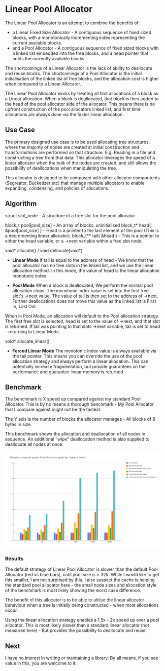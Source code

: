 # Linear Pool Allocator
The Linear Pool Allocator is an attempt to combine the benefits of:
* a Linear Fixed Size Allocator - A contiguous sequence of fixed sized blocks, with a monotonically incrementing index representing the current available blocks.
* and a Pool Allocator - A contiguous sequence of fixed sized blocks with a linked list embedded into the free blocks, and a head pointer that holds the currently available blocks.

The shortcomings of a Linear Allocator is the lack of ability to deallocate and reuse blocks.
The shortcomings of a Pool Allocator is the initial initialisation of the linked list of free blocks, and the allocation cost is higher when compared to a Linear Allocator.

The Linear Pool Allocator works by treating all first allocations of a block as a Linear allocation. When a block is deallocated, that block is then added to the head of the pool allocator side of the allocator. This means there is no upfront construction of the pool allocators linked list, and first time allocations are always done via the faster linear allocation.

## Use Case
The primary designed use case is to be used allocating tree structures, where the majority of nodes are created at initial construction and transformations are performed on that structure. E.g. Reading in a file and constructing a tree from that data. This allocator leverages the speed of a linear allocator when the bulk of the nodes are created, and still allows the possibility of deallocations when manipulating the tree.

This allocator is designed to be composed with other allocator compontents (Segreator, Bucketizer etc) that manage multiple allocators to enable expanding, condensing, and policies of allocations.

## Algorithm
struct slot_node - A structure of a free slot for the pool allocator

block_t pool[pool_size] - An array of blocks, uninitialised
block_t* head{ &pool[pool_size] } - Head is a pointer to the last element of the pool (This is a decrementing linear allocator).
block_t** tail{ &head } - This is a pointer to either the head variable, or a ->next variable within a free slot node.

void* allocate() / void dellocate(void*)
* **Linear Mode**
If tail is equal to the address of head - We know that the pool allocator has no free slots in the linked list, and we use the linear allocation method. In this mode, the value of head is the linear allocation monotonic index.

* **Pool Mode**
When a block is deallocated, We perform the normal pool allocation steps. The monotonic index value is set into the first free slot's ->next value. The value of tail is then set to the address of ->next. Further deallocations does not move this value as the linked list is First In, Last Out.

When in Pool Mode, an allocation will default to the Pool allocation strategy. The first free slot is selected, head is set to the value of ->next, and that slot is returned. If tail was pointing to that slots ->next variable, tail is set to head - returning to Linear Mode.

void* allocate_linear()
* **Forced Linear Mode**
The monotonic index value is always available via the tail pointer. This means you can override the use of the pool allocation strategy and always perform a linear allocation. This can potentially increase fragmentation, but provide guarantees on the performance and guarantee linear memory is returned.

## Benchmark
The benchmark is X speed up compared against my standard Pool Allocator. This is by no means a thorough benchmark - My Pool Allocator that I compare against might not be the fastest. 

The Y axis is the number of blocks the allocator manages - All blocks of 8 bytes in size. 

This benchmark shows the allocation and deallocation of all nodes in sequence. An additional "wipe" deallocation method is also supplied to deallocate all nodes at once.

![Benchmark](https://github.com/mikey-b/lib/blob/main/benchmark-27.11.21.png?raw=true "Benchmark")

### Results

The default strategy of Linear Pool Allocator is slower than the default Pool Allocator (red vs blue bars), until pool size is > 32k. While I would like to get this smaller, I am not surprised by this. I also suspect the cache is helping the standard pool allocator here - the small node sizes and allocation style of the benchmark is most likely showing the worst case difference.

The benefit of this allocator is to be able to utilise the linear allocator behaviour when a tree is initially being constructed - when most allocations occur.

Using the linear allocation strategy enables a 1.5x - 2x speed up over a pool allocator. This is most likely slower than a standard linear allocator (not measured here) - But provides the possibility to deallocate and reuse.

## Next
I have no interest in writing or maintaining a library. By all means, if you see value in this, you are welcome to it. 